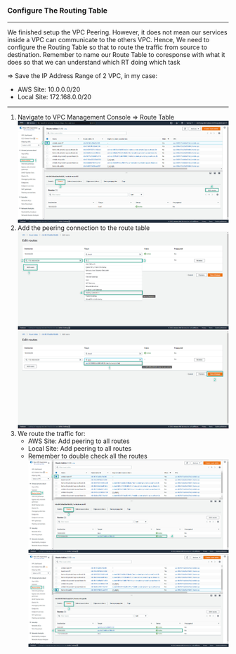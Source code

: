 ### Configure The Routing Table
---

We finished setup the VPC Peering. However, it does not mean our services inside a VPC can communicate to the others VPC. Hence, We need to configure the Routing Table so that to route the traffic from source to destination. Remember to name our Route Table to coresponse with what it does so that we can understand which RT doing which task  

=> Save the IP Address Range of 2 VPC, in my case:  
- AWS Site: 10.0.0.0/20
- Local Site: 172.168.0.0/20

---
1. Navigate to VPC Management Console => Route Table
![Route Table Configuration](../../images/route-table-1.jpg)    
2. Add the peering connection to the route table
![Route Table Configuration](../../images/route-table-2.jpg)  
![Route Table Configuration](../../images/route-table-3.jpg)  
3. We route the traffic for:
   - AWS Site: Add peering to all routes  
   - Local Site: Add peering to all routes  
   - Remember to double check all the routes
![Route Table Configuration](../../images/route-table-4.jpg)  
![Route Table Configuration](../../images/route-table-5.jpg)  
